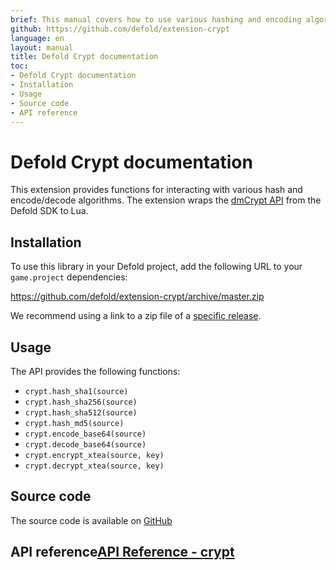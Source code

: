 ```yaml
---
brief: This manual covers how to use various hashing and encoding algorithms in Defold.
github: https://github.com/defold/extension-crypt
language: en
layout: manual
title: Defold Crypt documentation
toc:
- Defold Crypt documentation
- Installation
- Usage
- Source code
- API reference
---
```


# Defold Crypt documentation
This extension provides functions for interacting with various hash and encode/decode algorithms. The extension wraps the [dmCrypt API](https://defold.com/ref/stable/dmCrypt/) from the Defold SDK to Lua.


## Installation
To use this library in your Defold project, add the following URL to your `game.project` dependencies:

https://github.com/defold/extension-crypt/archive/master.zip

We recommend using a link to a zip file of a [specific release](https://github.com/defold/extension-crypt/releases).


## Usage

The API provides the following functions:
* `crypt.hash_sha1(source)`
* `crypt.hash_sha256(source)`
* `crypt.hash_sha512(source)`
* `crypt.hash_md5(source)`
* `crypt.encode_base64(source)`
* `crypt.decode_base64(source)`
* `crypt.encrypt_xtea(source, key)`
* `crypt.decrypt_xtea(source, key)`


## Source code

The source code is available on [GitHub](https://github.com/defold/extension-crypt)


## API reference[API Reference - crypt](/extension-crypt/crypt_api)
